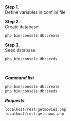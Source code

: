 **Step 1.** <br>
Define variables in conf.ini file

**Step 2.** <br>
Create database:
```php
php bin/console db:create
```

**Step 3.** <br>
Seed database:
```php
php bin/console db:seeds
```
<br>

***Command list***
```php
php bin/console db:create
php bin/console db:seeds
```

***Requests***
```php
localhost/rest/getmovies.php
localhost/rest/getshows.php
```

